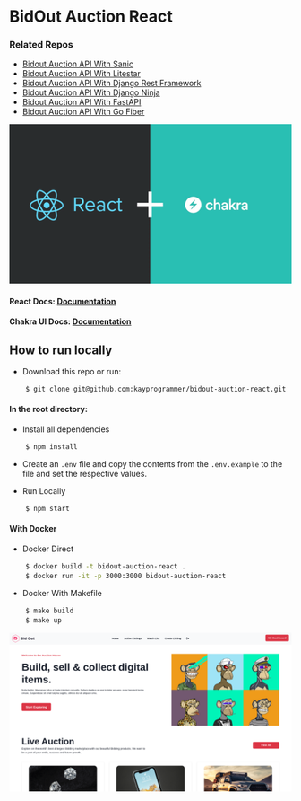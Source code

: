 # BidOut Auction React

### Related Repos 
* [Bidout Auction API With Sanic](https://github.com/kayprogrammer/bidout-auction-v2)
* [Bidout Auction API With Litestar](https://github.com/kayprogrammer/bidout-auction-v3)
* [Bidout Auction API With Django Rest Framework](https://github.com/kayprogrammer/bidout-auction-v4)
* [Bidout Auction API With Django Ninja](https://github.com/kayprogrammer/bidout-auction-v5)
* [Bidout Auction API With FastAPI](https://github.com/kayprogrammer/bidout-auction-v6)
* [Bidout Auction API With Go Fiber](https://github.com/kayprogrammer/bidout-auction-v7)



![alt text](https://github.com/kayprogrammer/bidout-auction-react/blob/main/display/logo.webp?raw=true)


#### React Docs: [Documentation](https://legacy.reactjs.org/docs/getting-started.html)

#### Chakra UI Docs: [Documentation](https://chakra-ui.com/getting-started) 


## How to run locally

* Download this repo or run: 
```bash
    $ git clone git@github.com:kayprogrammer/bidout-auction-react.git
```

#### In the root directory:
- Install all dependencies
```bash
    $ npm install
```
- Create an `.env` file and copy the contents from the `.env.example` to the file and set the respective values.

- Run Locally
```bash
    $ npm start
```

#### With Docker
- Docker Direct
```bash
    $ docker build -t bidout-auction-react .
    $ docker run -it -p 3000:3000 bidout-auction-react
```
- Docker With Makefile
```bash
    $ make build
    $ make up 
```

<!-- ## Live Urls -->
<!-- #### React Application (Live): [Bidout Auction 2](https://bidout.netlify.app)  -->
<!-- #### API Docs (Live): [Documentation](https://bidout-litestar-api.cleverapps.io)  -->
![alt text](https://github.com/kayprogrammer/bidout-auction-react/blob/main/display/display.png?raw=true)